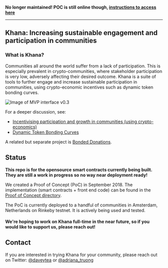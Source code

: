 **No longer maintained! POC is still online though, [instructions to access here](https://github.com/khana-io/Prototype/tree/master/Khana%20POC)**

----

## Khana: Increasing sustainable engagement and participation in communities

### What is Khana?
Communities all around the world suffer from a lack of participation. This is especially prevalent in crypto-communities, where stakeholder participation is very low, adversely affecting their desired outcome.
Khana is a suite of tools to further engage and increase sustainable participation in communities, using crypto-economic incentives such as dynamic token bonding curves. 

![Image of MVP interface v0.3](https://raw.githubusercontent.com/khana-io/v1-contracts/master/Khana%20MVP.png)

For a deeper discussion, see:
 - [Incentivising participation and growth in communities (using crypto-economics)](https://medium.com/@mrdavey/incentivising-participation-and-growth-in-communities-using-crypto-economics-5a369dd7f5fc)
  - [Dynamic Token Bonding Curves](https://medium.com/@mrdavey/dynamic-token-bonding-curves-41d36e43befa)

A related but separate project is [Bonded Donations](https://github.com/khana-io/BondedDonations).

## Status
**This repo is for the opensource smart contracts currently being built. They are still a work in progress so no way near deployment ready!**

We created a Proof of Concept (PoC) in September 2018. The implementation (smart contracts + front end code) can be found in the [Proof of Concept directory](https://github.com/khana-io/Prototype). 

The PoC is currently deployed to a handful of communities in Amsterdam, Netherlands on Rinkeby testnet. It is actively being used and tested.

#### We're hoping to work on Khana full-time in the near future, so if you would like to support us, please reach out!

## Contact
If you are interested in trying Khana for your community, please reach out on Twitter: [@daveytea](https://twitter.com/daveytea) or [@adriana_truong](https://twitter.com/adriana_truong)
